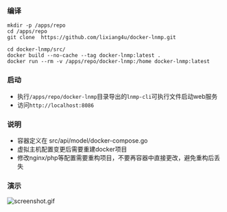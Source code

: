
### 编译
```code
mkdir -p /apps/repo
cd /apps/repo
git clone  https://github.com/lixiang4u/docker-lnmp.git

cd docker-lnmp/src/
docker build --no-cache --tag docker-lnmp:latest .
docker run --rm -v /apps/repo/docker-lnmp:/home docker-lnmp:latest
```

### 启动
- 执行```/apps/repo/docker-lnmp```目录导出的```lnmp-cli```可执行文件启动web服务
- 访问```http://localhost:8086```


### 说明
- 容器定义在 src/api/model/docker-compose.go
- 虚拟主机配置变更后需要重建docker项目
- 修改nginx/php等配置需要重构项目，不要再容器中直接更改，避免重构后丢失

### 演示
![screenshot.gif](./src/common/files/screenshot.gif)
